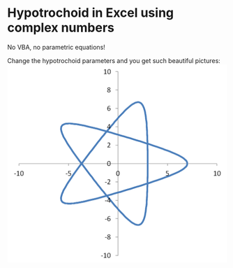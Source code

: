 # Hypotrochoid in Excel using complex numbers
No VBA, no parametric equations!

Change the hypotrochoid parameters and you get such beautiful pictures:
![An example](https://github.com/cd84097a65d/Hypotrochoid-in-Excel/blob/main/Hypotrochoid.png)
